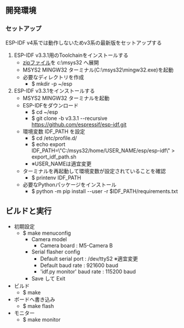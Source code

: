## 開発環境

### セットアップ

ESP-IDF v4系では動作しないためv3系の最新版をセットアップする

1. ESP-IDF v3.3.1用のToolchainをインストールする
   - [zipファイル](https://dl.espressif.com/dl/esp32_win32_msys2_environment_and_toolchain-20181001.zip)を c:\\msys32 へ展開
   - MSYS2 MINGW32 ターミナル(C:\\msys32\\mingw32.exe)を起動
   - 必要なディレクトリを作成
     - $ mkdir -p ~/esp
2. ESP-IDF v3.3.1をインストールする
   - MSYS2 MINGW32 ターミナルを起動
   - ESP-IDFをダウンロード
     - $ cd ~/esp
     - $ git clone -b v3.3.1 --recursive https://github.com/espressif/esp-idf.git
   - 環境変数 IDF_PATH を設定
     - $ cd /etc/profile.d/
     - $ echo export IDF_PATH=\\"C:/msys32/home/USER_NAME/esp/esp-idf\\" > export_idf_path.sh
     - ※USER_NAMEは適宜変更
   - ターミナルを再起動して環境変数が設定されていることを確認
     - $ printenv IDF_PATH
   - 必要なPythonパッケージをインストール
     - $ python -m pip install --user -r $IDF_PATH/requirements.txt

## ビルドと実行

- 初期設定
  - $ make menuconfig
    - Camera model
      - Camera board : M5-Camera B
    - Serial flasher config
      - Default serial port : /dev/ttyS2 ※適宜変更
      - Default baud rate : 921600 baud
      - 'idf.py monitor' baud rate : 115200 baud
    - Save して Exit
- ビルド
  - $ make
- ボードへ書き込み
  - $ make flash
- モニター
  - $ make monitor